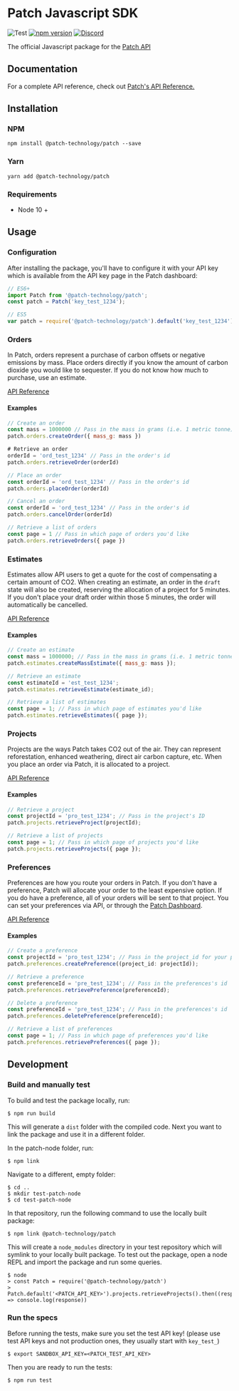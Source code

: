 # Patch Javascript SDK

![Test](https://github.com/patch-technology/patch-node/workflows/Test/badge.svg)
[![npm version](https://badge.fury.io/js/%40patch-technology%2Fpatch@2x.svg)](https://www.npmjs.com/package/@patch-technology/patch)
[![Discord](https://img.shields.io/discord/733029448558837792)](https://discord.gg/M23NnGR)

The official Javascript package for the [Patch API](https://www.usepatch.com)

## Documentation

For a complete API reference, check out [Patch's API Reference.](https://docs.usepatch.com)

## Installation

### NPM

```shell
npm install @patch-technology/patch --save
```

### Yarn

```shell
yarn add @patch-technology/patch
```

### Requirements

- Node 10 +

## Usage

### Configuration

After installing the package, you'll have to configure it with your API key which is available from the API key page in the Patch dashboard:

```javascript
// ES6+
import Patch from '@patch-technology/patch';
const patch = Patch('key_test_1234');

// ES5
var patch = require('@patch-technology/patch').default('key_test_1234');
```

### Orders

In Patch, orders represent a purchase of carbon offsets or negative emissions by mass. Place orders directly if you know the amount of carbon dioxide you would like to sequester. If you do not know how much to purchase, use an estimate.

[API Reference](https://docs.usepatch.com/#/?id=orders)

#### Examples

```javascript
// Create an order
const mass = 1000000 // Pass in the mass in grams (i.e. 1 metric tonne)
patch.orders.createOrder({ mass_g: mass })

# Retrieve an order
orderId = 'ord_test_1234' // Pass in the order's id
patch.orders.retrieveOrder(orderId)

// Place an order
const orderId = 'ord_test_1234' // Pass in the order's id
patch.orders.placeOrder(orderId)

// Cancel an order
const orderId = 'ord_test_1234' // Pass in the order's id
patch.orders.cancelOrder(orderId)

// Retrieve a list of orders
const page = 1 // Pass in which page of orders you'd like
patch.orders.retrieveOrders({ page })
```

### Estimates

Estimates allow API users to get a quote for the cost of compensating a certain amount of CO2. When creating an estimate, an order in the `draft` state will also be created, reserving the allocation of a project for 5 minutes. If you don't place your draft order within those 5 minutes, the order will automatically be cancelled.

[API Reference](https://docs.usepatch.com/#/?id=estimates)

#### Examples

```javascript
// Create an estimate
const mass = 1000000; // Pass in the mass in grams (i.e. 1 metric tonne)
patch.estimates.createMassEstimate({ mass_g: mass });

// Retrieve an estimate
const estimateId = 'est_test_1234';
patch.estimates.retrieveEstimate(estimate_id);

// Retrieve a list of estimates
const page = 1; // Pass in which page of estimates you'd like
patch.estimates.retrieveEstimates({ page });
```

### Projects

Projects are the ways Patch takes CO2 out of the air. They can represent reforestation, enhanced weathering, direct air carbon capture, etc. When you place an order via Patch, it is allocated to a project.

[API Reference](https://docs.usepatch.com/#/?id=projects)

#### Examples

```javascript
// Retrieve a project
const projectId = 'pro_test_1234'; // Pass in the project's ID
patch.projects.retrieveProject(projectId);

// Retrieve a list of projects
const page = 1; // Pass in which page of projects you'd like
patch.projects.retrieveProjects({ page });
```

### Preferences

Preferences are how you route your orders in Patch. If you don't have a preference, Patch will allocate your order to the least expensive option. If you do have a preference, all of your orders will be sent to that project. You can set your preferences via API, or through the [Patch Dashboard](https://dashboard.usepatch.com/projects).

[API Reference](https://docs.usepatch.com/#/?id=preferences)

#### Examples

```javascript
// Create a preference
const projectId = 'pro_test_1234'; // Pass in the project_id for your preference
patch.preferences.createPreference((project_id: projectId));

// Retrieve a preference
const preferenceId = 'pre_test_1234'; // Pass in the preferences's id
patch.preferences.retrievePreference(preferenceId);

// Delete a preference
const preferenceId = 'pre_test_1234'; // Pass in the preferences's id
patch.preferences.deletePreference(preferenceId);

// Retrieve a list of preferences
const page = 1; // Pass in which page of preferences you'd like
patch.preferences.retrievePreferences({ page });
```

## Development

### Build and manually test

To build and test the package locally, run:

```
$ npm run build
```

This will generate a `dist` folder with the compiled code. Next you want to link the package and use it in a different folder.

In the patch-node folder, run:

```
$ npm link
```

Navigate to a different, empty folder:

```
$ cd ..
$ mkdir test-patch-node
$ cd test-patch-node
```

In that repository, run the following command to use the locally built package:

```
$ npm link @patch-technology/patch
```

This will create a `node_modules` directory in your test repository which will symlink to your locally built package. To test out the package, open a node REPL and import the package and run some queries.

```
$ node
> const Patch = require('@patch-technology/patch')
> Patch.default('<PATCH_API_KEY>').projects.retrieveProjects().then((response) => console.log(response))
```

### Run the specs

Before running the tests, make sure you set the test API key! (please use test API keys and not production ones, they usually start with `key_test_`)

```
$ export SANDBOX_API_KEY=<PATCH_TEST_API_KEY>
```

Then you are ready to run the tests:

```
$ npm run test
```
